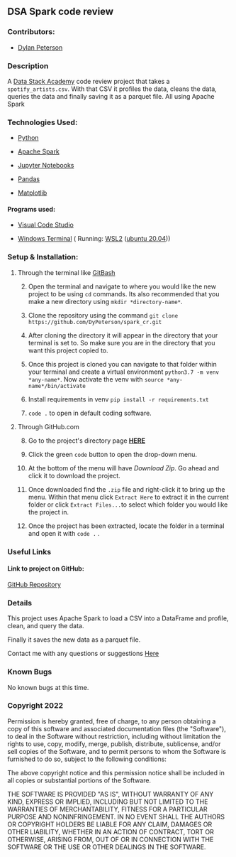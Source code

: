 ## DSA Spark code review

###  Contributors:

- [Dylan Peterson](https://github.com/DyPeterson)

###  Description

A [Data Stack Academy](https://www.datastack.academy/) code review project that takes a `spotify_artists.csv`. With that CSV it profiles the data, cleans the data, queries the data and finally saving it as a parquet file. All using Apache Spark

###  Technologies Used:

- [Python](https://www.python.org/)

- [Apache Spark](https://spark.apache.org/)

- [Jupyter Notebooks](https://jupyter.org/)

- [Pandas](https://pandas.pydata.org/)

- [Matplotlib](https://matplotlib.org/)

####  Programs used:

- [Visual Code Studio](https://code.visualstudio.com/)

- [Windows Terminal](https://apps.microsoft.com/store/detail/windows-terminal/9N0DX20HK701?hl=en-us&gl=US) ( Running: [WSL2](https://docs.microsoft.com/en-us/windows/wsl/install) ([ubuntu 20.04](https://releases.ubuntu.com/20.04/)))


###  Setup & Installation:

1. Through the terminal like [GitBash](https://git-scm.com/downloads)

	2. Open the terminal and navigate to where you would like the new project to be using `cd` commands. Its also recommended that you make a new directory using `mkdir *directory-name*`.

	3. Clone the repository using the command `git clone https://github.com/DyPeterson/spark_cr.git`

	4. After cloning the directory it will appear in the directory that your terminal is set to. So make sure you are in the directory that you want this project copied to.

	5. Once this project is cloned you can navigate to that folder within your terminal and create a virtual environment `python3.7 -m venv *any-name*`. Now activate the venv with `source *any-name*/bin/activate`

	6. Install requirements in venv `pip install -r requirements.txt`

	7. `code .` to open in default coding software.

2. Through GitHub.com

	8. Go to the project's directory page **[HERE](https://github.com/DyPeterson/spark_pipeline)**

	9. Click the green `code` button to open the drop-down menu.

	10. At the bottom of the menu will have *Download Zip*. Go ahead and click it to download the project.

	11. Once downloaded find the `.zip` file and right-click it to bring up the menu. Within that menu click `Extract Here` to extract it in the current folder or click `Extract Files...`to select which folder you would like the project in.

	12. Once the project has been extracted, locate the folder in a terminal and open it with `code .` .

###  Useful Links

####  Link to project on GitHub:

[GitHub Repository](https://github.com/DyPeterson/spark_pipeline)

###  Details
This project uses Apache Spark to load a CSV into a DataFrame and profile, clean, and query the data.


Finally it saves the new data as a parquet file.

Contact me with any questions or suggestions [Here](dylan.peterson17@gmail.com)

###  Known Bugs

No known bugs at this time.

###  Copyright 2022

Permission is hereby granted, free of charge, to any person obtaining a copy of this software and associated documentation files (the "Software"), to deal in the Software without restriction, including without limitation the rights to use, copy, modify, merge, publish, distribute, sublicense, and/or sell copies of the Software, and to permit persons to whom the Software is furnished to do so, subject to the following conditions:

The above copyright notice and this permission notice shall be included in all copies or substantial portions of the Software.

THE SOFTWARE IS PROVIDED "AS IS", WITHOUT WARRANTY OF ANY KIND, EXPRESS OR IMPLIED, INCLUDING BUT NOT LIMITED TO THE WARRANTIES OF MERCHANTABILITY, FITNESS FOR A PARTICULAR PURPOSE AND NONINFRINGEMENT. IN NO EVENT SHALL THE AUTHORS OR COPYRIGHT HOLDERS BE LIABLE FOR ANY CLAIM, DAMAGES OR OTHER LIABILITY, WHETHER IN AN ACTION OF CONTRACT, TORT OR OTHERWISE, ARISING FROM, OUT OF OR IN CONNECTION WITH THE SOFTWARE OR THE USE OR OTHER DEALINGS IN THE SOFTWARE.